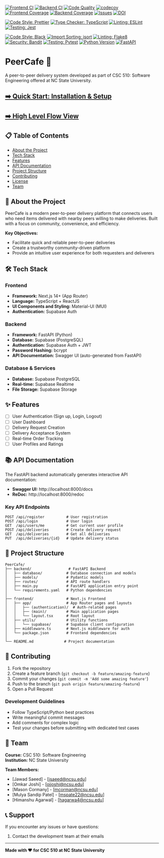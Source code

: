 [![Frontend CI](https://github.com/Jawamegamind/PeerCafe/actions/workflows/frontend-ci.yml/badge.svg)](https://github.com/Jawamegamind/PeerCafe/actions/workflows/frontend-ci.yml)
[![Backend CI](https://github.com/Jawamegamind/PeerCafe/actions/workflows/backend-ci.yml/badge.svg)](https://github.com/Jawamegamind/PeerCafe/actions/workflows/backend-ci.yml)
[![Code Quality](https://github.com/Jawamegamind/PeerCafe/actions/workflows/code-quality.yml/badge.svg)](https://github.com/Jawamegamind/PeerCafe/actions/workflows/code-quality.yml)
[![codecov](https://codecov.io/github/Jawamegamind/PeerCafe/graph/badge.svg?token=C532V373J8)](https://codecov.io/github/Jawamegamind/PeerCafe)
[![Frontend Coverage](https://codecov.io/github/Jawamegamind/PeerCafe/branch/main/graph/badge.svg?flag=frontend&token=C532V373J8)](https://codecov.io/github/Jawamegamind/PeerCafe/tree/main?flags%5B0%5D=frontend)
[![Backend Coverage](https://codecov.io/github/Jawamegamind/PeerCafe/branch/main/graph/badge.svg?flag=backend&token=C532V373J8)](https://codecov.io/github/Jawamegamind/PeerCafe/tree/main?flags%5B0%5D=backend)
[![Issues](https://img.shields.io/github/issues/Jawamegamind/PeerCafe)](https://github.com/Jawamegamind/PeerCafe/issues)
[![DOI](https://zenodo.org/badge/1069984936.svg)](https://doi.org/10.5281/zenodo.17420477)

<!-- Frontend Code Quality Tool Badges -->
[![Code Style: Prettier](https://img.shields.io/badge/code_style-prettier-ff69b4.svg)](https://github.com/prettier/prettier)
[![Type Checker: TypeScript](https://img.shields.io/badge/type_checker-typescript-blue)](https://www.typescriptlang.org/)
[![Linting: ESLint](https://img.shields.io/badge/linting-eslint-4b32c3)](https://eslint.org/)
[![Testing: Jest](https://img.shields.io/badge/testing-jest-red)](https://jestjs.io/)

<!-- Backend Code Quality Tool Badges -->
[![Code Style: Black](https://img.shields.io/badge/code_style-black-000000.svg)](https://github.com/psf/black)
[![Import Sorting: isort](https://img.shields.io/badge/import_sorting-isort-ef8336.svg)](https://pycqa.github.io/isort/)
[![Linting: Flake8](https://img.shields.io/badge/linting-flake8-yellowgreen)](https://flake8.pycqa.org/)
[![Security: Bandit](https://img.shields.io/badge/security-bandit-yellow)](https://github.com/PyCQA/bandit)
[![Testing: Pytest](https://img.shields.io/badge/testing-pytest-blue)](https://pytest.org/)
[![Python Version](https://img.shields.io/badge/python-3.10+-blue)](https://www.python.org/)
[![FastAPI](https://img.shields.io/badge/framework-fastapi-009688)](https://fastapi.tiangolo.com/)

# PeerCafe 🚀

A peer-to-peer delivery system developed as part of CSC 510: Software Engineering offered at NC State University.

## [➡️ Quick Start: Installation & Setup](./INSTALL.md)

## [➡️ High Level Flow View](./docs/Flow.md)

## 📋 Table of Contents

- [About the Project](#about-the-project)
- [Tech Stack](#tech-stack)
- [Features](#features)
- [API Documentation](#api-documentation)
- [Project Structure](#project-structure)
- [Contributing](#contributing)
- [License](#license)
- [Team](#team)

## 🎯 About the Project

PeerCafe is a modern peer-to-peer delivery platform that connects users who need items delivered with nearby peers willing to make deliveries. Built with a focus on community, convenience, and efficiency.

**Key Objectives:**
- Facilitate quick and reliable peer-to-peer deliveries
- Create a trustworthy community-driven platform
- Provide an intuitive user experience for both requesters and deliverers

## 🛠 Tech Stack

### Frontend
- **Framework:** Next.js 14+ (App Router)
- **Language:** TypeScript + ReactJS
- **UI Components and Styling:** Material-UI (MUI)
- **Authentication:** Supabase Auth

### Backend
- **Framework:** FastAPI (Python)
- **Database:** Supabase (PostgreSQL)
- **Authentication:** Supabase Auth + JWT
- **Password Hashing:** bcrypt
- **API Documentation:** Swagger UI (auto-generated from FastAPI)

### Database & Services
- **Database:** Supabase PostgreSQL
- **Real-time:** Supabase Realtime
- **File Storage:** Supabase Storage

## ✨ Features

- [ ] User Authentication (Sign up, Login, Logout)
- [ ] User Dashboard
- [ ] Delivery Request Creation
- [ ] Delivery Acceptance System
- [ ] Real-time Order Tracking
- [ ] User Profiles and Ratings

## 📚 API Documentation

The FastAPI backend automatically generates interactive API documentation:

- **Swagger UI:** http://localhost:8000/docs
- **ReDoc:** http://localhost:8000/redoc

### Key API Endpoints

```
POST /api/register          # User registration
POST /api/login             # User login
GET  /api/users/me          # Get current user profile
POST /api/deliveries        # Create delivery request
GET  /api/deliveries        # Get all deliveries
PUT  /api/deliveries/{id}   # Update delivery status
```

## 📁 Project Structure

```
PeerCafe/
├── backend/                 # FastAPI Backend
│   ├── database/           # Database connection and models
│   ├── models/             # Pydantic models
│   ├── routes/             # API route handlers
│   ├── main.py             # FastAPI application entry point
│   └── requirements.yaml   # Python dependencies
│
├── frontend/               # Next.js Frontend
│   ├── app/                # App Router pages and layouts
│   │   ├── (authentication)/  # Auth-related pages
│   │   ├── (main)/         # Main application pages
│   │   └── layout.tsx      # Root layout
│   ├── utils/              # Utility functions
│   │   └── supabase/       # Supabase client configuration
│   ├── middleware.ts       # Next.js middleware for auth
│   └── package.json        # Frontend dependencies
│
└── README.md              # Project documentation
```

## 🤝 Contributing

1. Fork the repository
2. Create a feature branch (`git checkout -b feature/amazing-feature`)
3. Commit your changes (`git commit -m 'Add some amazing feature'`)
4. Push to the branch (`git push origin feature/amazing-feature`)
5. Open a Pull Request

### Development Guidelines

- Follow TypeScript/Python best practices
- Write meaningful commit messages
- Add comments for complex logic
- Test your changes before submitting with dedicated test cases

<!-- ## 📄 License

This project is licensed under the MIT License - see the [LICENSE](LICENSE) file for details. -->

## 👥 Team

**Course:** CSC 510: Software Engineering  
**Institution:** NC State University

**Team Members:**
- [Jawad Saeed] - [jsaeed@ncsu.edu]
- [Omkar Joshi] - [ojjoshi@ncsu.edu]
- [Mason Cormany] - [mcorman@ncsu.edu]
- [Mulya Sandip Patel] - [mspate22@ncsu.edu]
- [Himanshu Agarwal] - [hagarwa4@ncsu.edu]

## 📞 Support

If you encounter any issues or have questions:

1. Contact the development team at their emails

---

**Made with ❤️ for CSC 510 at NC State University**
